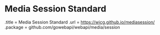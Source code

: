 # Media Session Standard

.title = Media Session Standard
.url = <https://wicg.github.io/mediasession/>
.package = github.com/gowebapi/webapi/media/session
